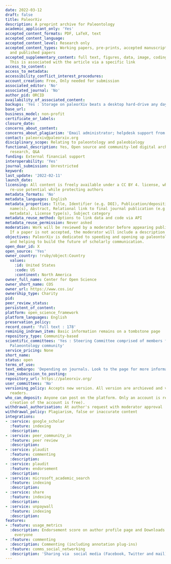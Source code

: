 ```yaml
---
date: 2022-03-12
draft: false
title: PaleorXiv
description: A preprint archive for Paleontology
academic_applicant_only: 'Yes'
accepted_content_formats: PDF, LaTeX, text
accepted_content_language:
accepted_content_level: Research only
accepted_content_types: Working papers, pre-prints, accepted manuscripts (post-prints),
  and published papers
accepted_supplementary_content: full text, figures, data, image, coding, analyses.
  This is associated with the article via a specific link
access_to_content:
access_to_metadata:
accessibility_conflict_interest_procedures:
account_creation: Free, Only needed for submission
associated_editor: 'No'
associated_journal: 'No'
author_pid: ORCID
availability_of_associated_content:
backups: 'Yes : Storage on paleorXiv beats a desktop hard-drive any day.'
base_url:
business_model: non-profit
certificate_or_labels:
closure_date:
concerns_about_content:
concerns_about_plagiarism: 'Email administrator; helpdesk support from COS : copyright@cos.io'
contact: paleorxiv@paleorxiv.org
disciplinary_scope: Relating to paleontology and paleobiology
functional_description: Yes, Open source and community-led digital archive for Paleontology
  research, Q&A
funding: External financial support
interoperability: 'Yes'
journal_submission: Unrestricted
keyword:
last_update: '2022-02-11'
launch_date:
licensing: All content is freely available under a CC BY 4. license, which maximises
  re-use potential while protecting authors
metadata_formats: 'No'
metadata_languages: English
metadata_properties: Title, Identifier (e.g. DOI), Publication/deposition date, Author
  name(s), Abstract, Relational link to final journal publication (e.g. in crossref
  metadata), License type(s), Subject category
metadata_reuse_method: Options to link data and code via API
metadata_reuse_permission: Never asked
moderation: Work will be reviewed by a moderator before appearing publicly on paleorXiv.
  If a paper is not accepted, the moderator will include a description of the reason.
objectives: PaleorXiv is dedicated to speeding and opening up paleontological research
  and helping to build the future of scholarly communication.
open_doar_id: X
open_source: 'Yes'
owner_country: !ruby/object:Country
  values:
    :id: United States
    :code: US
    :continent: North America
owner_full_name: Center for Open Science
owner_short_name: COS
owner_url: https://www.cos.io/
ownership_type: Charity
pid:
peer_review_status:
persistent_of_content:
platform: open_science_framework
platform_languages: English
preservation_policy:
record_count: 'Full text : 178'
remining_indrawn_item: Basic information remains on a tombstone page
repository_type: Community-based
scientific_committees: 'Yes : Steering Committee comprised of members from the global
  Palaeontology community'
service_pricing: None
short_name:
status: open
terms_of_use:
text_embargo: 'Depending on journals. Look to the page for more informations : http://fossilsandshit.com/paleorxiv/journal-policies/'
time_submission_to_posting:
repository_url: https://paleorxiv.org/
user_committees: 'No'
versioning_policy: Accepts new version. All version are archieved and visible for
  readers.
who_can_deposit: Anyone can post on the platform. Only an account is required ( The
  creation of the account is free).
withdrawal_authorisation: At author's request with moderator approval
withdrawal_policy: Plagiarism, false or inaccurate content
integrations:
- :service: google_scholar
  :feature: indexing
  :description:
- :service: peer_community_in
  :feature: peer review
  :description:
- :service: plaudit
  :feature: commenting
  :description:
- :service: plaudit
  :feature: endorsement
  :description:
- :service: microsoft_academic_search
  :feature: indexing
  :description:
- :service: share
  :feature: indexing
  :description:
- :service: unpaywall
  :feature: indexing
  :description:
features:
- :feature: usage_metrics
  :description: Endorsement score on author profile page and Downloads visible to
    everyone
- :feature: commenting
  :description: Commenting (including annotation plug-ins)
- :feature: comms_social_networking
  :description: 'Sharing via  social media (Facebook, Twitter and mail)      https://twitter.com/paleorxiv'
---
```



